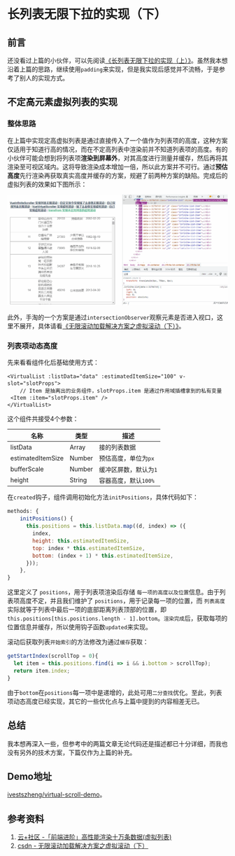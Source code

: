 # 长列表无限下拉的实现（下）

## 前言

还没看过上篇的小伙伴，可以先阅读[《长列表无限下拉的实现（上）》](https://juejin.cn/post/7106145431893065736)。虽然我本想沿着上篇的思路，继续使用`padding`来实现，但是我实现后感觉并不流畅，于是参考了别人的实现方式。

## 不定高元素虚拟列表的实现

### 整体思路

在上篇中实现定高虚拟列表是通过直接传入了一个值作为列表项的高度，这种方案仅适用于知道行高的情况，而在不定高列表中渲染前并不知道列表项的高度。有的小伙伴可能会想到将列表项**渲染到屏幕外**，对其高度进行测量并缓存，然后再将其渲染至可视区域内。这将导致渲染成本增加一倍，所以此方案并不可行。通过**预估高度**先行渲染再获取真实高度并缓存的方案，规避了前两种方案的缺陷。完成后的虚拟列表的效果如下图所示：

![transform不定高虚拟列表](https://raw.githubusercontent.com/ivestszheng/images-store/master/img/transform%E4%B8%8D%E5%AE%9A%E9%AB%98%E8%99%9A%E6%8B%9F%E5%88%97%E8%A1%A8.gif)

此外，手淘的一个方案是通过`intersectionObserver`观察元素是否进入视口，这里不展开，具体请看[《无限滚动加载解决方案之虚拟滚动（下）》](https://blog.csdn.net/Taobaojishu/article/details/121173387)。

### 列表项动态高度

先来看看组件化后基础使用方式：

```vue
<VirtualList :listData="data" :estimatedItemSize="100" v-slot="slotProps">
    // Item 是抽离出的业务组件，slotProps.item 是通过作用域插槽拿到的私有变量
 <Item :item="slotProps.item" />
</VirtualList>
```

这个组件共接受4个参数：

| 名称              | 类型   | 描述                  |
| ----------------- | ------ | --------------------- |
| listData          | Array  | 接的列表数据          |
| estimatedItemSize | Number | 预估高度，单位为`px`  |
| bufferScale       | Number | 缓冲区屏数，默认为`1` |
| height            | String | 容器高度，默认`100%`  |

在`created`钩子，组件调用初始化方法`initPositions`，具体代码如下：

```js
methods: {
    initPositions() {
      this.positions = this.listData.map((d, index) => ({
        index,
        height: this.estimatedItemSize,
        top: index * this.estimatedItemSize,
        bottom: (index + 1) * this.estimatedItemSize,
      }));
    },
}
```

这里定义了 `positions`，用于列表项渲染后存储 `每一项的高度以及位置`信息。由于列表项高度不定，并且我们维护了 `positions`，用于记录每一项的位置，而 `列表高度`实际就等于列表中最后一项的底部距离列表顶部的位置，即`this.positions[this.positions.length - 1].bottom`。`渲染完成`后，获取每项的位置信息并缓存，所以使用钩子函数`updated`来实现。

滚动后获取列表`开始索引`的方法修改为通过`缓存`获取：

```js
getStartIndex(scrollTop = 0){
  let item = this.positions.find(i => i && i.bottom > scrollTop);
  return item.index;
}
```

由于`bottom`在`positions`每一项中是递增的，此处可用`二分查找`优化。至此，列表项动态高度已经实现，其它的一些优化点与上篇中提到的内容相差无已。

## 总结

我本想再深入一些，但参考中的两篇文章无论代码还是描述都已十分详细，而我也没有另外的技术方案，下篇仅作为上篇的补充。

## Demo地址

[ivestszheng/virtual-scroll-demo](https://github.com/ivestszheng/virtual-scroll-demo)。

## 参考资料

1. [云+社区 -「前端进阶」高性能渲染十万条数据(虚拟列表)](https://cloud.tencent.com/developer/article/1533206)
2. [csdn - 无限滚动加载解决方案之虚拟滚动（下）](https://blog.csdn.net/Taobaojishu/article/details/121173387)
